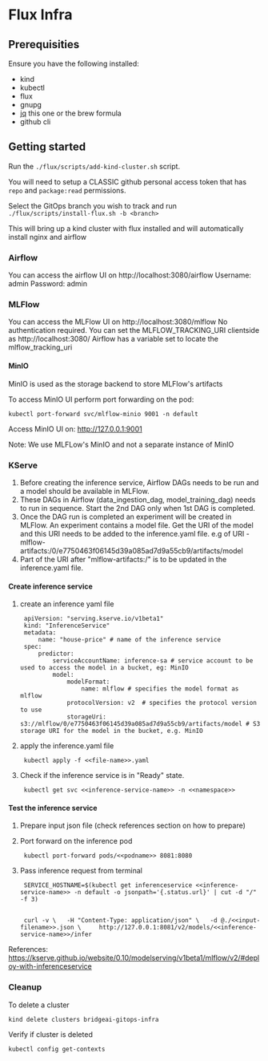# Flux Infra

## Prerequisities

Ensure you have the following installed:
* kind
* kubectl
* flux
* gnupg
* [jq](https://jqlang.github.io/jq/) this one or the brew formula
* github cli

## Getting started

Run the `./flux/scripts/add-kind-cluster.sh` script.

You will need to setup a CLASSIC github personal access token that has `repo` and `package:read` permissions.

Select the GitOps branch you wish to track and run `./flux/scripts/install-flux.sh -b <branch>`

This will bring up a kind cluster with flux installed and will automatically install nginx and airflow

### Airflow

You can access the airflow UI on http://localhost:3080/airflow
Username: admin
Password: admin

### MLFlow

You can access the MLFlow UI on http://localhost:3080/mlflow
No authentication required.
You can set the MLFLOW_TRACKING_URI clientside as http://localhost:3080/ Airflow has a variable set to locate the mlflow_tracking_uri

#### MinIO

MinIO is used as the storage backend to store MLFlow's artifacts

To access MinIO UI perform port forwarding on the pod:

    kubectl port-forward svc/mlflow-minio 9001 -n default

Access MinIO UI on: http://127.0.0.1:9001

Note: We use MLFLow's MinIO and not a separate instance of MinIO


### KServe

1. Before creating the inference service, Airflow DAGs needs to be run and a model should be available in MLFlow.
2. These DAGs in Airflow (data_ingestion_dag, model_training_dag) needs to run in sequence. Start the 2nd DAG only when 1st DAG is completed. 
3. Once the DAG run is completed an experiment will be created in MLFlow. An experiment contains a model file. Get the URI of the model and this URI needs to be added to the inference.yaml file. e.g of URI - mlflow-artifacts:/0/e7750463f06145d39a085ad7d9a55cb9/artifacts/model
4. Part of the URI after "mlflow-artifacts:/" is to be updated in the inference.yaml file.


#### Create inference service

1. create an inference yaml file


        apiVersion: "serving.kserve.io/v1beta1"
        kind: "InferenceService"
        metadata:
            name: "house-price" # name of the inference service
        spec:
            predictor:
                serviceAccountName: inference-sa # service account to be used to access the model in a bucket, eg: MinIO
                model:
                    modelFormat:
                        name: mlflow # specifies the model format as mlflow
                    protocolVersion: v2  # specifies the protocol version to use
                    storageUri: s3://mlflow/0/e7750463f06145d39a085ad7d9a55cb9/artifacts/model # S3 storage URI for the model in the bucket, e.g. MinIO

2. apply the inference.yaml file

        kubectl apply -f <<file-name>>.yaml


3. Check if the inference service is in "Ready" state.
    
        kubectl get svc <<inference-service-name>> -n <<namespace>>

#### Test the inference service

1. Prepare input json file (check references section on how to prepare)

2. Port forward on the inference pod

        kubectl port-forward pods/<<podname>> 8081:8080

2. Pass inference request from terminal

        SERVICE_HOSTNAME=$(kubectl get inferenceservice <<inference-service-name>> -n default -o jsonpath='{.status.url}' | cut -d "/" -f 3)


        curl -v \  	-H "Content-Type: application/json" \  	-d @./<<input-filename>>.json \  	http://127.0.0.1:8081/v2/models/<<inference-service-name>>/infer

References: 
https://kserve.github.io/website/0.10/modelserving/v1beta1/mlflow/v2/#deploy-with-inferenceservice

### Cleanup

To delete a cluster

    kind delete clusters bridgeai-gitops-infra

Verify if cluster is deleted

    kubectl config get-contexts